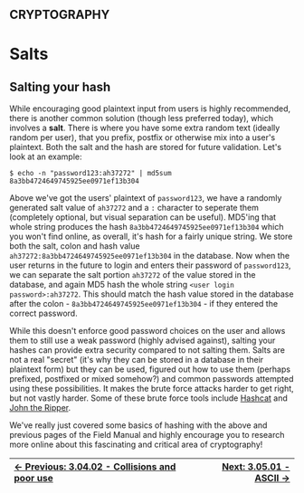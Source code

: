 ## CRYPTOGRAPHY

# Salts

## Salting your hash

While encouraging good plaintext input from users is highly
recommended, there is another common solution (though less preferred
today), which involves a **salt**. There is where you have
some extra random text (ideally random per user), that you prefix,
postfix or otherwise mix into a user's plaintext. Both the salt and the
hash are stored for future validation. Let's look at an example:

```console
$ echo -n "password123:ah37272" | md5sum
8a3bb4724649745925ee0971ef13b304
```

Above we've got the users' plaintext of `password123`, we have a randomly generated salt value of `ah37272` and a `:`
 character to seperate them (completely optional, but visual separation
can be useful). MD5'ing that whole string produces the hash `8a3bb4724649745925ee0971ef13b304` which you won't find online, as overall, it's hash for a fairly unique string. We store both the salt, colon and hash value `ah37272:8a3bb4724649745925ee0971ef13b304` in the database. Now when the user returns in the future to login and enters their password of `password123`, we can separate the salt portion `ah37272` of the value stored in the database, and again MD5 hash the whole string `<user login password>:ah37272`. This should match the hash value stored in the database after the colon - `8a3bb4724649745925ee0971ef13b304` - if they entered the correct password.

While this doesn't enforce good password choices on the user and
allows them to still use a weak password (highly advised against),
salting your hashes can provide extra security compared to not salting
them. Salts are not a real "secret" (it's why they can be stored in a
database in their plaintext form) but they can be used, figured out how
to use them (perhaps prefixed, postfixed or mixed somehow?) and common
passwords attempted using these possibilities. It makes the brute force
attacks harder to get right, but not vastly harder. Some of these brute
force tools include [Hashcat](https://hashcat.net/hashcat/) and [John the Ripper](https://www.openwall.com/john/).

We've really just covered some basics of hashing with the above and
previous pages of the Field Manual and highly encourage you to research
more online about this fascinating and critical area of cryptography!

<div align="center">

[← Previous: 3.04.02 - Collisions and poor use](CollisionsAndPoorUse3.4.2.md) | [Next: 3.05.01 - ASCII →](Ascii3.5.1.md)
:-|-:
